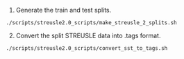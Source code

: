 1. Generate the train and test splits.

```
./scripts/streusle2.0_scripts/make_streusle_2_splits.sh
```

2. Convert the split STREUSLE data into .tags format.

```
./scripts/streusle2.0_scripts/convert_sst_to_tags.sh
```
